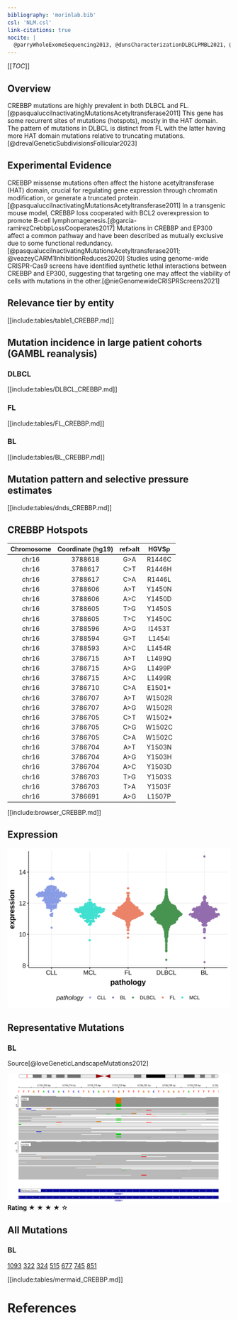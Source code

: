 ```yaml
---
bibliography: 'morinlab.bib'
csl: 'NLM.csl'
link-citations: true
nocite: |
  @parryWholeExomeSequencing2013, @dunsCharacterizationDLBCLPMBL2021, @pasqualucciInactivatingMutationsAcetyltransferase2011, @loveGeneticLandscapeMutations2012
---
```


[[_TOC_]]

## Overview
CREBBP mutations are highly prevalent in both DLBCL and FL.[@pasqualucciInactivatingMutationsAcetyltransferase2011] 
This gene has some recurrent sites of mutations (hotspots), mostly in the HAT domain. The pattern of mutations in DLBCL is distinct from FL with the latter having more HAT domain mutations relative to truncating mutations.[@drevalGeneticSubdivisionsFollicular2023]  

## Experimental Evidence
CREBBP missense mutations often affect the histone acetyltransferase (HAT) domain, crucial for regulating gene expression through chromatin modification, or generate a truncated protein.[@pasqualucciInactivatingMutationsAcetyltransferase2011] 
In a transgenic mouse model, CREBBP loss cooperated with BCL2 overexpression to promote B-cell lymphomagenesis.[@garcia-ramirezCrebbpLossCooperates2017]
Mutations in CREBBP and EP300 affect a common pathway and have been described as mutually exclusive due to some functional redundancy.[@pasqualucciInactivatingMutationsAcetyltransferase2011; @veazeyCARM1InhibitionReduces2020] Studies using genome-wide CRISPR-Cas9 screens have identified synthetic lethal interactions between CREBBP and EP300, suggesting that targeting one may affect the viability of cells with mutations in the other.[@nieGenomewideCRISPRScreens2021]



## Relevance tier by entity

[[include:tables/table1_CREBBP.md]]

## Mutation incidence in large patient cohorts (GAMBL reanalysis)

### DLBCL
[[include:tables/DLBCL_CREBBP.md]]

### FL
[[include:tables/FL_CREBBP.md]]

### BL
[[include:tables/BL_CREBBP.md]]

## Mutation pattern and selective pressure estimates

[[include:tables/dnds_CREBBP.md]]

## CREBBP Hotspots

| Chromosome |Coordinate (hg19) | ref>alt | HGVSp | 
 | :---:| :---: | :--: | :---: |
| chr16 | 3788618 | G>A | R1446C |
| chr16 | 3788617 | C>T | R1446H |
| chr16 | 3788617 | C>A | R1446L |
| chr16 | 3788606 | A>T | Y1450N |
| chr16 | 3788606 | A>C | Y1450D |
| chr16 | 3788605 | T>G | Y1450S |
| chr16 | 3788605 | T>C | Y1450C |
| chr16 | 3788596 | A>G | I1453T |
| chr16 | 3788594 | G>T | L1454I |
| chr16 | 3788593 | A>C | L1454R |
| chr16 | 3786715 | A>T | L1499Q |
| chr16 | 3786715 | A>G | L1499P |
| chr16 | 3786715 | A>C | L1499R |
| chr16 | 3786710 | C>A | E1501* |
| chr16 | 3786707 | A>T | W1502R |
| chr16 | 3786707 | A>G | W1502R |
| chr16 | 3786705 | C>T | W1502* |
| chr16 | 3786705 | C>G | W1502C |
| chr16 | 3786705 | C>A | W1502C |
| chr16 | 3786704 | A>T | Y1503N |
| chr16 | 3786704 | A>G | Y1503H |
| chr16 | 3786704 | A>C | Y1503D |
| chr16 | 3786703 | T>G | Y1503S |
| chr16 | 3786703 | T>A | Y1503F |
| chr16 | 3786691 | A>G | L1507P |

[[include:browser_CREBBP.md]]

## Expression
![](images/gene_expression/CREBBP_by_pathology.svg)
<!-- ORIGIN: pasqualucciInactivatingMutationsAcetyltransferase2011a -->
<!-- FL: pasqualucciInactivatingMutationsAcetyltransferase2011a -->
<!-- BL: loveGeneticLandscapeMutations2012 -->
<!-- BL: loveGeneticLandscapeMutations2012 -->
<!-- DLBCL: pasqualucciInactivatingMutationsAcetyltransferase2011a -->
<!-- MZL: parryWholeExomeSequencing2013 -->

## Representative Mutations

### BL

Source[@loveGeneticLandscapeMutations2012]

![](primary/Love_CREBBP.svg)
**Rating**
&starf; &starf; &starf; &starf; &star;

## All Mutations

### BL

[1093](https://www.bcgsc.ca/downloads/morinlab/GAMBL/Love/1093_reports.html)
[322](https://www.bcgsc.ca/downloads/morinlab/GAMBL/Love/322_reports.html)
[324](https://www.bcgsc.ca/downloads/morinlab/GAMBL/Love/324_reports.html)
[515](https://www.bcgsc.ca/downloads/morinlab/GAMBL/Love/515_reports.html)
[677](https://www.bcgsc.ca/downloads/morinlab/GAMBL/Love/677_reports.html)
[745](https://www.bcgsc.ca/downloads/morinlab/GAMBL/Love/745_reports.html)
[851](https://www.bcgsc.ca/downloads/morinlab/GAMBL/Love/851_reports.html)

[[include:tables/mermaid_CREBBP.md]]

# References

<!-- PMBL: dunsCharacterizationDLBCLPMBL2021b -->
